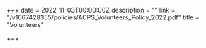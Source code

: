 +++
date = 2022-11-03T00:00:00Z
description = ""
link = "/v1667428355/policies/ACPS_Volunteers_Policy_2022.pdf"
title = "Volunteers"

+++
